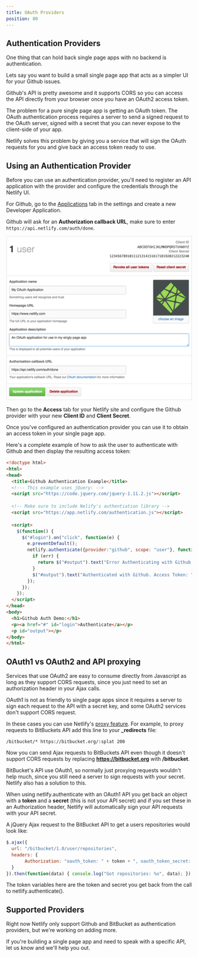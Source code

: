 ```yaml
---
title: OAuth Providers
position: 80
---
```


## Authentication Providers

One thing that can hold back single page apps with no backend is authentication.

Lets say you want to build a small single page app that acts as a simpler UI for your Github issues.

Github's API is pretty awesome and it supports CORS so you can access the API directly from your browser once you have an OAuth2 access token.

The problem for a pure single page app is getting an OAuth token. The OAuth authentication process requires a server to send a signed request to the OAuth server, signed with a secret that you can never expose to the client-side of your app.

Netlify solves this problem by giving you a service that will sign the OAuth requests for you and give back an access token ready to use.

## Using an Authentication Provider

Before you can use an authentication provider, you'll need to register an API application with the provider and configure the credentials through the Netlify UI.

For Github, go to the [Applications](https://github.com/settings/applications) tab in the settings and create a new Developer Application.

Github will ask for an **Authorization callback URL**, make sure to enter `https://api.netlify.com/auth/done`.

![Github OAuth Configuration](/img/docs/github-oauth-config.png)

Then go to the **Access** tab for your Netlify site and configure the Github provider with your new **Client ID** and **Client Secret**.

Once you've configured an authentication provider you can use it to obtain an access token in your single page app.

Here's a complete example of how to ask the user to authenticate with Github and then display the resulting access token:

```html
<!doctype html>
<html>
<head>
  <title>Github Authentication Example</title>
  <!--- This example uses jQuery: -->
  <script src="https://code.jquery.com/jquery-1.11.2.js"></script>

  <!-- Make sure to include Nelify's authentiation library -->
  <script src="https://app.netlify.com/authentication.js"></script>

  <script>
    $(function() {
      $("#login").on("click", function(e) {
        e.preventDefault();
        netlify.authenticate({provider:"github", scope: "user"}, function(err, data) {
          if (err) {
            return $("#output").text("Error Authenticating with Github: " + err);
          }
          $("#output").text("Authenticated with Github. Access Token: " + data.token);
        });
      });
    });
  </script>
</head>
<body>
  <h1>Github Auth Demo:</h1>
  <p><a href="#" id="login">Authenticate</a></p>
  <p id="output"></p>
</body>
</html>
```

## OAuth1 vs OAuth2 and API proxying

Services that use OAuth2 are easy to consume directly from Javascript as long as they support CORS requests, since you just need to set an authorization header in your Ajax calls.

OAuth1 is not as friendly to single page apps since it requires a server to sign each request to the API with a secret key, and some OAuth2 services don't support CORS request.

In these cases you can use Netlify's [proxy feature](/docs/redirects#proxying). For example, to proxy requests to BitBuckets API add this line to your **_redirects** file:

    /bitbucket/* https://bitbucket.org/:splat 200

Now you can send Ajax requests to BitBuckets API even though it doesn't support CORS requests by replacing **https://bitbucket.org** with **/bitbucket**.

BitBucket's API use OAuth1, so normally just proxying requests wouldn't help much, since you still need a server to sign requests with your secret. Netlify also has a solution to this.

When using netlify.authenticate with an OAuth1 API you get back an object with a **token** and a **secret** (this is not your API secret) and if you set these in an Authorization header, Netlify will automatically sign your API requests with your API secret.

A jQuery Ajax request to the BitBucket API to get a users repositories would look like:

```js
$.ajax({
  url: "/bitbucket/1.0/user/repositories",
  headers: {
       Authorization: "oauth_token: " + token + ", oauth_token_secret: " + secret
  }
}).then(function(data) { console.log("Got repositories: %o", data); });
```

The token variables here are the token and secret you get back from the call to netlify.authenticate().

## Supported Providers

Right now Netlify only support Github and BitBucket as authentication providers, but we're working on adding more.

If you're building a single page app and need to speak with a specific API, let us know and we'll help you out.

